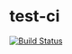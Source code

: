 # test-ci
[![Build Status](https://travis-ci.org/ordian/test-ci.svg?branch=master)](https://travis-ci.org/ordian/test-ci)
